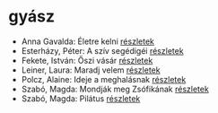 # gyász

- Anna Gavalda: Életre kelni [részletek](_details/%7Bopf.creator%7D.md#id_1303)
- Esterházy, Péter: A szív segédigéi [részletek](_details/%7Bopf.creator%7D.md#id_1020)
- Fekete, István: Őszi vásár [részletek](_details/%7Bopf.creator%7D.md#id_736)
- Leiner, Laura: Maradj velem [részletek](_details/%7Bopf.creator%7D.md#id_1477)
- Polcz, Alaine: Ideje a meghalásnak [részletek](_details/%7Bopf.creator%7D.md#id_1440)
- Szabó, Magda: Mondják meg Zsófikának [részletek](_details/%7Bopf.creator%7D.md#id_1346)
- Szabó, Magda: Pilátus [részletek](_details/%7Bopf.creator%7D.md#id_1351)
